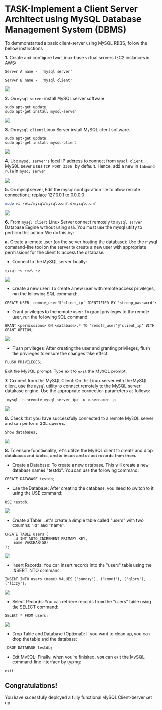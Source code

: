 # TASK-Implement a Client Server Architect using MySQL Database Management System (DBMS)

To demmonstarted a basic client-server using MySQL RDBS, follow the bellow instructions

__1.__ Create and configure two Linux-base virtual servers (EC2 instances in AWS)

`Server A name -  'mysql server' `

`Server B name -  'mysql client'`

![](/images/EC2.png)

__2.__ On `mysql server` install MySQL server software

```
sudo apt-get update
sudo apt-get install mysql-server
```
![](/images/server.png)

__3.__ On `mysql client` Linux Server install MySQL client software.

```
sudo apt-get update
sudo apt-get install mysql-client
```

![](/images/Client.png)


__4.__ Use  `mysql server's` local IP address to connect from `mysql client.` MySQL sever uses `TCP PORT 3306 ` by default. Hence, add a new in `Inbound rule` in `mysql server`

![](/images/server.sg.png)

__5.__ On mysql server, Edit the mysql configuration file to allow remote connections; replace 127.0.0.1 to 0.0.0.0

```bash
sudo vi /etc/mysql/mysql.conf.d/mysqld.cnf
```
![](/images/server.js.png)

__6.__ From `mysql client` Linux Server connect remotely to `mysql server` Database Engine without using ssh. You must use the mysql utility to perform this action. We do this by:

__a.__ Create a remote user (on the server hosting the database): 
Use the mysql command-line tool on the server to create a new user with appropriate permissions for the client to access the database.

- Connect to the MySQL server locally:

```
mysql -u root -p
```
![](images/root.png)

- Create a new user:
To create a new user with remote access privileges, run the following SQL command:

```
CREATE USER 'remote_user'@'client_ip' IDENTIFIED BY 'strong_password';
```
- Grant privileges to the remote user:
To grant privileges to the remote user, run the following SQL command:
```
GRANT <permissions> ON <database>.* TO 'remote_user'@'client_ip' WITH GRANT OPTION;
```
![](images/permission.png)

- Flush privileges:
After creating the user and granting privileges, flush the privileges to ensure the changes take effect:
```
FLUSH PRIVILEGES;
```
Exit the MySQL prompt:
Type exit to `exit` the MySQL prompt.


__7.__ Connect from the MySQL Client:
On the Linux server with the MySQL client, use the `mysql` utility to connect remotely to the MySQL server database engine. Use the appropriate connection parameters as follows:

```bash
 mysql -h <remote_mysql_server_ip> -u <username> -p
```
![](/images/login-user.png)

__8.__ Check that you have successfully connected to a remote MySQL server and can perform SQL queries:

```
Show databases;
```
![](/images/show-database.png)

__8.__ To ensure functionality, let's utilize the MySQL client to create and drop databases and tables, and to insert and select records from them.

- Create a Database: To create a new database. This will create a new database named "testdb". You can use the following command:
```
CREATE DATABASE testdb;
```
- Use the Database: After creating the database, you need to switch to it using the USE command: 
```
USE testdb;
```
![](/images/show-database.png)

- Create a Table: Let's create a simple table called "users" with two columns: "id" and "name".
```
CREATE TABLE users (
    id INT AUTO_INCREMENT PRIMARY KEY,
    name VARCHAR(50)
);
```
![](/images/testdb.png)

- Insert Records: You can insert records into the "users" table using the INSERT INTO command:
 ```
INSERT INTO users (name) VALUES ('sunday'), ('kmoni'), ('glory'), ('lizzy');
```
![](/images/testing.png)

 - Select Records: You can retrieve records from the "users" table using the 
  SELECT command:
```
SELECT * FROM users;
 ```
 ![](/images/Screenshot%20(502).png)

 - Drop Table and Database (Optional): If you want to clean up, you can drop the table and the database:
  
```
 DROP DATABASE testdb;
```

- Exit MySQL: Finally, when you're finished, you can exit the MySQL command-line interface by typing:
  
```
exit
```

## Congratulations!
You have sucessfully deployed a fully functional MySQL Client-Server set up.